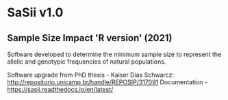 # SaSii v1.0

## Sample Size Impact 'R version' (2021)

Software developed to determine the minimum sample size to represent the allelic and genotypic frequencies of natural populations.

Software upgrade from PhD thesis - Kaiser Dias Schwarcz: http://repositorio.unicamp.br/handle/REPOSIP/317091
Documentation - https://sasii.readthedocs.io/en/latest/